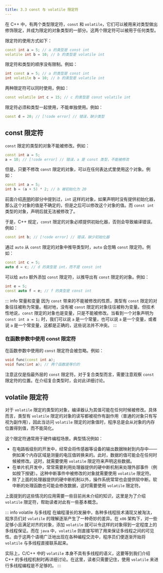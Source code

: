 ```yaml
---
title: 3.3 const 与 volatile 限定符
---
```


在 C++ 中，有两个类型限定符，`const` 和 `volatile`，它们可以被用来对类型做出修饰限定，并成为限定的对象类型的一部分。这两个限定符可以被用于任何类型。

限定符的使用方式如下：
```cpp
const int a = 5; // a 的类型是 const int
volatile int b = 10; // b 的类型是 volatile int
```

限定符和类型的顺序没有限制。例如：
```cpp
int const a = 5; // a 的类型是 const int
int volatile b = 10; // b 的类型是 volatile int
```

两种限定符可以同时使用，例如：
```cpp
const volatile int c = 15; // c 的类型是 const volatile int
```

限定符必须和类型一起使用，不能单独使用。例如：
```cpp
const d = 20; // [!code error] // 错误，缺少类型
```

## const 限定符

`const` 限定的类型的对象不能被修改。例如：
```cpp
const int a = 5;
a = 10; // [!code error] // 错误，a 是 const 类型，不能被修改
```

但是，只要不修改 `const` 限定的对象，可以在任何表达式里使用这个对象。例如：
```cpp
const int a = 5;
int b = (a + 5) * 2; // b 被初始化为 20 
```

前面介绍[声明](../02-program-structure/declaration.md)的部分中提到过，`int` 这样的对象，如果声明时没有提供初始化器，那么这个对象的值是不确定的，但是之后可以修改这个对象的值。而 `const int` 类型的对象，声明后就无法被修改了。

于是，C++ 规定，`const` 限定的对象必顺提供初始化器，否则会导致编译错误。例如：
```cpp
const int b; // [!code error] // 错误，缺少初始化器
```

通过 `auto` 从 `const` 限定的对象中推导类型时，`auto` 会忽略 `const` 限定符。例如：
```cpp
const int c = 5;
auto d = c; // d 的类型是 int，而不是 const int
```

可以给 `auto` 额外添加 `const` 限定符，以推导出有 `const` 限定的对象。例如：
```cpp
int e = 5;
const auto f = e; // f 的类型是 const int
```

::: info 常量和变量
因为 `const` 带来的不能被修改的性质，类型有 `const` 限定的对象往往被称为常量。相对地，没有被 `const` 限定的对象往往被称为变量。但技术性地说，`const` 限定的对象也是变量，只是不能被修改。当看到一个对象声明为 `const int a = 1;` 时，我们可以说 `a` 是一个常量，也可以说 `a` 是一个变量，或者说 `a` 是一个常变量，这都是正确的，这些说法并不冲突。
:::

### 在函数参数中使用 const 限定符

在函数参数中使用的 `const` 限定符会被忽略。例如：
```cpp
void func(const int a);
void func(int a); // 两个函数是等价的
```

注意这仅是指最外层的 `const` 限定符。对于复合类型而言，需要注意观察 `const` 限定符的位置。在介绍复合类型时，会对此详细讨论。

## volatile 限定符

对于 `volatile` 限定的类型的对象，编译器认为其值可能在任何时候被修改。具体而言，类型有 `volatile` 限定的对象的读写都被视作有副作用（普通的对象只有写视为副作用），因此当访问 `volatile` 限定的对象值时，程序总是会从对象的内存位置得到值，而不能简化。

这个限定符通常用于硬件编程场景。典型情况例如：

- 在电路板级别的开发中，经常会将传感器等设备的输出数据映射到内存中——例如某个内存区域是测量的电压值转换来的。此时，数据的值可能会在任何时候被修改。这时，就需要使用 `volatile` 限定符来声明这些数据。
- 在单片机开发中，常常需要利用处理器提供的硬中断机制来处理外部事件（例如按下按键）。这种中断事件中被修改的对象就需要使用 `volatile` 限定符。
- 除了上面的处理器提供的硬中断机制以外，操作系统常常也会提供软中断。软中断的处理函数也可能会修改数据，这时需要使用 `volatile` 限定符。

上面提到的这些情况的应用需要一些目前尚未介绍的知识，这里是为了介绍 `volatile` 限定符，帮助读者对此有一些基本概念。

::: info volatile 与多线程
在编程漫长的发展中，各种多线程技术涌现又被淘汰，程序员们对 `volatile` 的理解逐渐产生了一种奇妙的差异。在 `x86` 架构下，对一些足够小且满足对齐的对象，添加 `volatile` 就可以令这样的对象得到一定程度上的多线程保证。而在 `java` 中，`volatile` 则直接写明了用来保证多线程之间的可见性。由于这两个语境广泛地出现在各种编程交流中，程序员们便逐渐开始将 `volatile` 与多线程直接联系起来。

实际上，C/C++ 中的 `volatile` 本身不具有多线程的语义，这要等到我们介绍 C++ 的多线程机制时再详细讨论。在这里，读者只需要记住，使用 `volatile` 来进行多线程编程是不足够的。
:::

